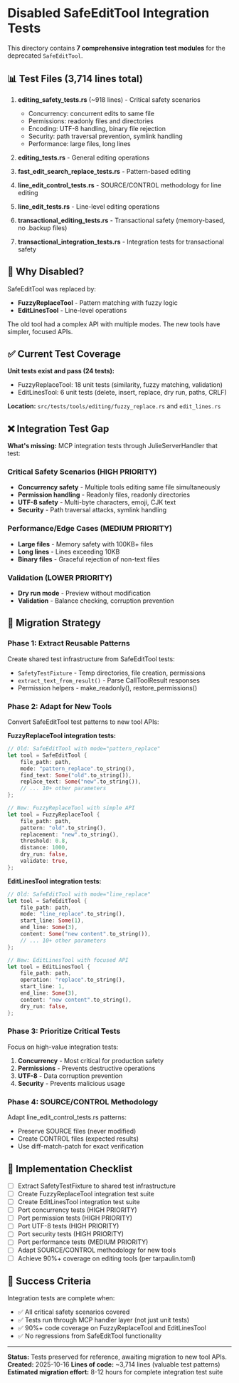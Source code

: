 # Disabled SafeEditTool Integration Tests

This directory contains **7 comprehensive integration test modules** for the deprecated `SafeEditTool`.

## 📊 Test Files (3,714 lines total)

1. **editing_safety_tests.rs** (~918 lines) - Critical safety scenarios
   - Concurrency: concurrent edits to same file
   - Permissions: readonly files and directories
   - Encoding: UTF-8 handling, binary file rejection
   - Security: path traversal prevention, symlink handling
   - Performance: large files, long lines

2. **editing_tests.rs** - General editing operations
3. **fast_edit_search_replace_tests.rs** - Pattern-based editing
4. **line_edit_control_tests.rs** - SOURCE/CONTROL methodology for line editing
5. **line_edit_tests.rs** - Line-level editing operations
6. **transactional_editing_tests.rs** - Transactional safety (memory-based, no .backup files)
7. **transactional_integration_tests.rs** - Integration tests for transactional safety

## 🚨 Why Disabled?

SafeEditTool was replaced by:
- **FuzzyReplaceTool** - Pattern matching with fuzzy logic
- **EditLinesTool** - Line-level operations

The old tool had a complex API with multiple modes. The new tools have simpler, focused APIs.

## ✅ Current Test Coverage

**Unit tests exist and pass (24 tests):**
- FuzzyReplaceTool: 18 unit tests (similarity, fuzzy matching, validation)
- EditLinesTool: 6 unit tests (delete, insert, replace, dry run, paths, CRLF)

**Location:** `src/tests/tools/editing/fuzzy_replace.rs` and `edit_lines.rs`

## ❌ Integration Test Gap

**What's missing:** MCP integration tests through JulieServerHandler that test:

### Critical Safety Scenarios (HIGH PRIORITY)
- **Concurrency safety** - Multiple tools editing same file simultaneously
- **Permission handling** - Readonly files, readonly directories
- **UTF-8 safety** - Multi-byte characters, emoji, CJK text
- **Security** - Path traversal attacks, symlink handling

### Performance/Edge Cases (MEDIUM PRIORITY)
- **Large files** - Memory safety with 100KB+ files
- **Long lines** - Lines exceeding 10KB
- **Binary files** - Graceful rejection of non-text files

### Validation (LOWER PRIORITY)
- **Dry run mode** - Preview without modification
- **Validation** - Balance checking, corruption prevention

## 🔧 Migration Strategy

### Phase 1: Extract Reusable Patterns
Create shared test infrastructure from SafeEditTool tests:
- `SafetyTestFixture` - Temp directories, file creation, permissions
- `extract_text_from_result()` - Parse CallToolResult responses
- Permission helpers - make_readonly(), restore_permissions()

### Phase 2: Adapt for New Tools
Convert SafeEditTool test patterns to new tool APIs:

**FuzzyReplaceTool integration tests:**
```rust
// Old: SafeEditTool with mode="pattern_replace"
let tool = SafeEditTool {
    file_path: path,
    mode: "pattern_replace".to_string(),
    find_text: Some("old".to_string()),
    replace_text: Some("new".to_string()),
    // ... 10+ other parameters
};

// New: FuzzyReplaceTool with simple API
let tool = FuzzyReplaceTool {
    file_path: path,
    pattern: "old".to_string(),
    replacement: "new".to_string(),
    threshold: 0.8,
    distance: 1000,
    dry_run: false,
    validate: true,
};
```

**EditLinesTool integration tests:**
```rust
// Old: SafeEditTool with mode="line_replace"
let tool = SafeEditTool {
    file_path: path,
    mode: "line_replace".to_string(),
    start_line: Some(1),
    end_line: Some(3),
    content: Some("new content".to_string()),
    // ... 10+ other parameters
};

// New: EditLinesTool with focused API
let tool = EditLinesTool {
    file_path: path,
    operation: "replace".to_string(),
    start_line: 1,
    end_line: Some(3),
    content: "new content".to_string(),
    dry_run: false,
};
```

### Phase 3: Prioritize Critical Tests
Focus on high-value integration tests:
1. **Concurrency** - Most critical for production safety
2. **Permissions** - Prevents destructive operations
3. **UTF-8** - Data corruption prevention
4. **Security** - Prevents malicious usage

### Phase 4: SOURCE/CONTROL Methodology
Adapt line_edit_control_tests.rs patterns:
- Preserve SOURCE files (never modified)
- Create CONTROL files (expected results)
- Use diff-match-patch for exact verification

## 📝 Implementation Checklist

- [ ] Extract SafetyTestFixture to shared test infrastructure
- [ ] Create FuzzyReplaceTool integration test suite
- [ ] Create EditLinesTool integration test suite
- [ ] Port concurrency tests (HIGH PRIORITY)
- [ ] Port permission tests (HIGH PRIORITY)
- [ ] Port UTF-8 tests (HIGH PRIORITY)
- [ ] Port security tests (HIGH PRIORITY)
- [ ] Port performance tests (MEDIUM PRIORITY)
- [ ] Adapt SOURCE/CONTROL methodology for new tools
- [ ] Achieve 90%+ coverage on editing tools (per tarpaulin.toml)

## 🎯 Success Criteria

Integration tests are complete when:
- ✅ All critical safety scenarios covered
- ✅ Tests run through MCP handler layer (not just unit tests)
- ✅ 90%+ code coverage on FuzzyReplaceTool and EditLinesTool
- ✅ No regressions from SafeEditTool functionality

---

**Status:** Tests preserved for reference, awaiting migration to new tool APIs.
**Created:** 2025-10-16
**Lines of code:** ~3,714 lines (valuable test patterns)
**Estimated migration effort:** 8-12 hours for complete integration test suite
